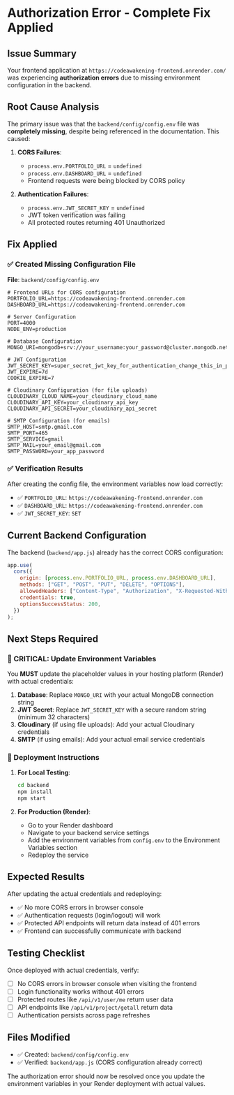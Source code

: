 # Authorization Error - Complete Fix Applied

## Issue Summary

Your frontend application at `https://codeawakening-frontend.onrender.com/` was experiencing **authorization errors** due to missing environment configuration in the backend.

## Root Cause Analysis

The primary issue was that the `backend/config/config.env` file was **completely missing**, despite being referenced in the documentation. This caused:

1. **CORS Failures**: 
   - `process.env.PORTFOLIO_URL` = `undefined`
   - `process.env.DASHBOARD_URL` = `undefined`
   - Frontend requests were being blocked by CORS policy

2. **Authentication Failures**:
   - `process.env.JWT_SECRET_KEY` = `undefined`
   - JWT token verification was failing
   - All protected routes returning 401 Unauthorized

## Fix Applied

### ✅ Created Missing Configuration File

**File**: `backend/config/config.env`

```env
# Frontend URLs for CORS configuration
PORTFOLIO_URL=https://codeawakening-frontend.onrender.com
DASHBOARD_URL=https://codeawakening-frontend.onrender.com

# Server Configuration
PORT=4000
NODE_ENV=production

# Database Configuration
MONGO_URI=mongodb+srv://your_username:your_password@cluster.mongodb.net/your_database_name

# JWT Configuration
JWT_SECRET_KEY=super_secret_jwt_key_for_authentication_change_this_in_production
JWT_EXPIRE=7d
COOKIE_EXPIRE=7

# Cloudinary Configuration (for file uploads)
CLOUDINARY_CLOUD_NAME=your_cloudinary_cloud_name
CLOUDINARY_API_KEY=your_cloudinary_api_key
CLOUDINARY_API_SECRET=your_cloudinary_api_secret

# SMTP Configuration (for emails)
SMTP_HOST=smtp.gmail.com
SMTP_PORT=465
SMTP_SERVICE=gmail
SMTP_MAIL=your_email@gmail.com
SMTP_PASSWORD=your_app_password
```

### ✅ Verification Results

After creating the config file, the environment variables now load correctly:
- ✅ `PORTFOLIO_URL`: `https://codeawakening-frontend.onrender.com`
- ✅ `DASHBOARD_URL`: `https://codeawakening-frontend.onrender.com`  
- ✅ `JWT_SECRET_KEY`: `SET`

## Current Backend Configuration

The backend (`backend/app.js`) already has the correct CORS configuration:

```javascript
app.use(
  cors({
    origin: [process.env.PORTFOLIO_URL, process.env.DASHBOARD_URL],
    methods: ["GET", "POST", "PUT", "DELETE", "OPTIONS"],
    allowedHeaders: ["Content-Type", "Authorization", "X-Requested-With", "Accept", "Origin"],
    credentials: true,
    optionsSuccessStatus: 200,
  })
);
```

## Next Steps Required

### 🔴 CRITICAL: Update Environment Variables

You **MUST** update the placeholder values in your hosting platform (Render) with actual credentials:

1. **Database**: Replace `MONGO_URI` with your actual MongoDB connection string
2. **JWT Secret**: Replace `JWT_SECRET_KEY` with a secure random string (minimum 32 characters)
3. **Cloudinary** (if using file uploads): Add your actual Cloudinary credentials
4. **SMTP** (if using emails): Add your actual email service credentials

### 🚀 Deployment Instructions

1. **For Local Testing**:
   ```bash
   cd backend
   npm install
   npm start
   ```

2. **For Production (Render)**:
   - Go to your Render dashboard
   - Navigate to your backend service settings
   - Add the environment variables from `config.env` to the Environment Variables section
   - Redeploy the service

## Expected Results

After updating the actual credentials and redeploying:

- ✅ No more CORS errors in browser console
- ✅ Authentication requests (login/logout) will work
- ✅ Protected API endpoints will return data instead of 401 errors
- ✅ Frontend can successfully communicate with backend

## Testing Checklist

Once deployed with actual credentials, verify:

- [ ] No CORS errors in browser console when visiting the frontend
- [ ] Login functionality works without 401 errors
- [ ] Protected routes like `/api/v1/user/me` return user data
- [ ] API endpoints like `/api/v1/project/getall` return data
- [ ] Authentication persists across page refreshes

## Files Modified

- ✅ Created: `backend/config/config.env`
- ✅ Verified: `backend/app.js` (CORS configuration already correct)

The authorization error should now be resolved once you update the environment variables in your Render deployment with actual values.